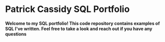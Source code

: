 # Patrick Cassidy SQL Portfolio

 #### Welcome to my SQL portfolio! This code repository contains examples of SQL I've written. Feel free to take a look and reach out if you have any questions
